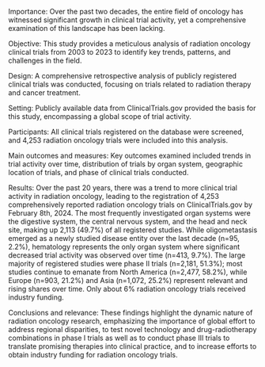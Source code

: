 Importance: Over the past two decades, the entire field of oncology has witnessed significant growth in clinical trial activity, yet a comprehensive examination of this landscape has been lacking.

Objective: This study provides a meticulous analysis of radiation oncology clinical trials from 2003 to 2023 to identify key trends, patterns, and challenges in the field.

Design: A comprehensive retrospective analysis of publicly registered clinical trials was conducted, focusing on trials related to radiation therapy and cancer treatment.

Setting: Publicly available data from ClinicalTrials.gov provided the basis for this study, encompassing a global scope of trial activity.

Participants: All clinical trials registered on the database were screened, and 4,253 radiation oncology trials were included into this analysis.

Main outcomes and measures: Key outcomes examined included trends in trial activity over time, distribution of trials by organ system, geographic location of trials, and phase of clinical trials conducted.

Results: Over the past 20 years, there was a trend to more clinical trial activity in radiation oncology, leading to the registration of 4,253 comprehensively reported radiation oncology trials on ClinicalTrials.gov by February 8th, 2024. The most frequently investigated organ systems were the digestive system, the central nervous system, and the head and neck site, making up 2,113 (49.7%) of all registered studies. While oligometastasis emerged as a newly studied disease entity over the last decade (n=95, 2.2%), hematology represents the only organ system where significant decreased trial activity was observed over time (n=413, 9.7%). The large majority of registered studies were phase II trials (n=2,181, 51.3%); most studies continue to emanate from North America (n=2,477, 58.2%), while Europe (n=903, 21.2%) and Asia (n=1,072, 25.2%) represent relevant and rising shares over time. Only about 6% radiation oncology trials received industry funding.

Conclusions and relevance: These findings highlight the dynamic nature of radiation oncology research, emphasizing the importance of global effort to address regional disparities, to test novel technology and drug-radiotherapy combinations in phase I trials as well as to conduct phase III trials to translate promising therapies into clinical practice, and to increase efforts to obtain industry funding for radiation oncology trials.
